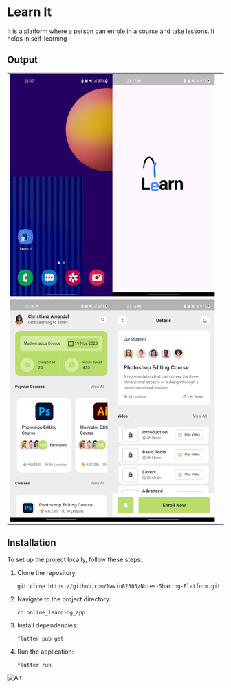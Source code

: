 # Learn It
   It is a platform where a person can enrole in a course and take lessons. It helps in self-learning

## Output
<table>
  <tr>
    <td><img src="https://github.com/Navin82005/Online-Learning-App/blob/main/output/app_icon.jpg" alt="App Icon" style="width: 50%;"/><img src="https://github.com/Navin82005/Online-Learning-App/blob/main/output/splash_screen.jpg" alt="Splash Screen" style="width: 50%;"/></td>
    <td></td>
  </tr>
  <tr>
    <td><img src="https://github.com/Navin82005/Online-Learning-App/blob/main/output/home_screen.jpg" alt="Home Screen" style="width: 50%;"/><img src="https://github.com/Navin82005/Online-Learning-App/blob/main/output/course_screen.jpg" alt="Course Screen" style="width: 50%;"/></td>
    <td></td>
  </tr>
</table>

## Installation
To set up the project locally, follow these steps:
   1. Clone the repository:
      ```
      git clone https://github.com/Navin82005/Notes-Sharing-Platform.git
   2. Navigate to the project directory:
      ```
      cd online_learning_app
   3. Install dependencies:
      ```
      flutter pub get
   4. Run the application:
      ```
      flutter run

![Alt](https://repobeats.axiom.co/api/embed/3c0593f5f5873338740ef07d3f9a6c9a87e7c96d.svg "Repobeats analytics image")
